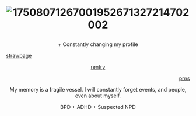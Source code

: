



# <p align="center"> ![17508071267001952671327214702002](https://github.com/user-attachments/assets/c142b78d-44d4-4f49-b28d-0283ea71e77b)






 <p align="center"> + Constantly changing my profile

  [strawpage](https://herr-ic.straw.page/) <p align="center"> [rentry](https://rentry.co/cartoonia) <p align="right"> [prns](https://en.pronouns.page/@animatish)



<p align="center"> My memory is a fragile vessel. I will constantly forget events, and people, even about myself.

<p align="center"> BPD + ADHD + Suspected NPD

